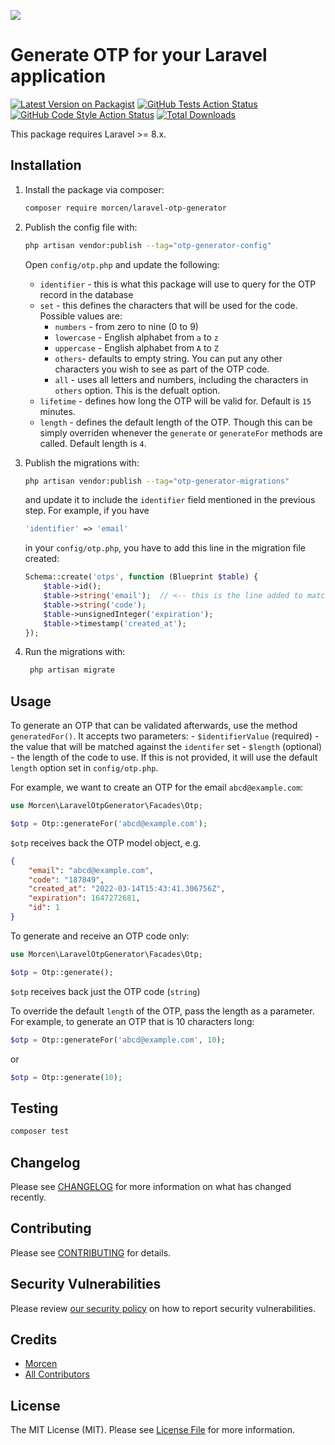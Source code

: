 
[<img src="https://github-ads.s3.eu-central-1.amazonaws.com/support-ukraine.svg?t=1" />](https://supportukrainenow.org)

# Generate OTP for your Laravel application

[![Latest Version on Packagist](https://img.shields.io/packagist/v/morcen/laravel-otp-generator.svg?style=flat-square)](https://packagist.org/packages/morcen/laravel-otp-generator)
[![GitHub Tests Action Status](https://img.shields.io/github/workflow/status/morcen/laravel-otp-generator/run-tests?label=tests)](https://github.com/morcen/laravel-otp-generator/actions?query=workflow%3Arun-tests+branch%3Amain)
[![GitHub Code Style Action Status](https://img.shields.io/github/workflow/status/morcen/laravel-otp-generator/Check%20&%20fix%20styling?label=code%20style)](https://github.com/morcen/laravel-otp-generator/actions?query=workflow%3A"Check+%26+fix+styling"+branch%3Amain)
[![Total Downloads](https://img.shields.io/packagist/dt/morcen/laravel-otp-generator.svg?style=flat-square)](https://packagist.org/packages/morcen/laravel-otp-generator)

This package requires Laravel >= 8.x.

## Installation

1. Install the package via composer:
    ```bash
    composer require morcen/laravel-otp-generator
    ```

1. Publish the config file with:
    ```bash
    php artisan vendor:publish --tag="otp-generator-config"
    ```

    Open `config/otp.php` and update the following:
    - `identifier` - this is what this package will use to query for the OTP record in the database
    - `set` - this defines the characters that will be used for the code. Possible values are:
        - `numbers` - from zero to nine (0 to 9)
        - `lowercase` - English alphabet from `a` to `z`
        - `uppercase` - English alphabet from `A` to `Z`
        - `others`- defaults to empty string. You can put any other characters you wish to see as part of the OTP code.
        - `all` - uses all letters and numbers, including the characters in `others` option. This is the defualt option.
    - `lifetime` - defines how long the OTP will be valid for. Default is `15` minutes.
    - `length` - defines the default length of the OTP. Though this can be simply overriden whenever the `generate` or `generateFor` methods are called. Default length is `4`.
    
1. Publish the migrations with:
    ```bash
    php artisan vendor:publish --tag="otp-generator-migrations"
    ```
    and update it to include the `identifier` field mentioned in the previous step. For example, if you have
    ```php
    'identifier' => 'email'
    ```
    in your `config/otp.php`, you have to add this line in the migration file created:
    ```php
    Schema::create('otps', function (Blueprint $table) {
        $table->id();
        $table->string('email');  // <-- this is the line added to match the `identifier`
        $table->string('code');
        $table->unsignedInteger('expiration');
        $table->timestamp('created_at');
    });
    ```
    
1. Run the migrations with:
   ```bash 
    php artisan migrate
    ```

## Usage

To generate an OTP that can be validated afterwards, use the method `generatedFor()`. It accepts two parameters:
    - `$identifierValue` (required) - the value that will be matched against the `identifer` set
    - `$length` (optional) - the length of the code to use. If this is not provided, it will use the default `length` option set in `config/otp.php`.
    
For example, we want to create an OTP for the email `abcd@example.com`:
```php
use Morcen\LaravelOtpGenerator\Facades\Otp;

$otp = Otp::generateFor('abcd@example.com');
```

`$otp` receives back the OTP model object, e.g.
```json
{
    "email": "abcd@example.com",
    "code": "187849",
    "created_at": "2022-03-14T15:43:41.306756Z",
    "expiration": 1647272681,
    "id": 1
}
```

To generate and receive an OTP code only:
```php
use Morcen\LaravelOtpGenerator\Facades\Otp;

$otp = Otp::generate();
```

`$otp` receives back just the OTP code (`string`)

To override the default `length` of the OTP, pass the length as a parameter. For example, to generate an OTP that is 10 characters long:
```php
$otp = Otp::generateFor('abcd@example.com', 10); 
```
or
```php
$otp = Otp::generate(10); 
```

## Testing

```bash
composer test
```

## Changelog

Please see [CHANGELOG](CHANGELOG.md) for more information on what has changed recently.

## Contributing

Please see [CONTRIBUTING](.github/CONTRIBUTING.md) for details.

## Security Vulnerabilities

Please review [our security policy](../../security/policy) on how to report security vulnerabilities.

## Credits

- [Morcen](https://github.com/morcen)
- [All Contributors](../../contributors)

## License

The MIT License (MIT). Please see [License File](LICENSE.md) for more information.
